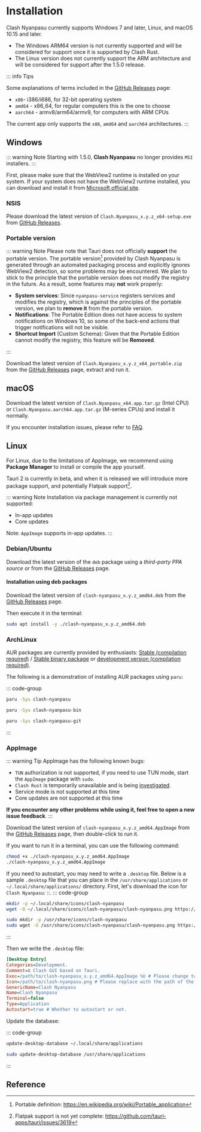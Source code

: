 # Installation

Clash Nyanpasu currently supports Windows 7 and later, Linux, and macOS 10.15 and later.

- The Windows ARM64 version is not currently supported and will be considered for support once it is supported by Clash Rust.
- The Linux version does not currently support the ARM architecture and will be considered for support after the 1.5.0 release.

::: info Tips

Some explanations of terms included in the [GitHub Releases](https://github.com/libnyanpasu/clash-nyanpasu/releases) page:

- `x86`- i386/i686, for 32-bit operating system
- `amd64` - x86_64, for regular computers this is the one to choose
- `aarch64` - armv8/arm64/armv9, for computers with ARM CPUs

The current app only supports the `x86`, `amd64` and `aarch64` architectures.
:::

## Windows

::: warning Note
Starting with 1.5.0, **Clash Nyanpasu** no longer provides `MSI` installers.
:::

First, please make sure that the WebView2 runtime is installed on your system. If your system does not have the WebView2 runtime installed, you can download and install it from [Microsoft official site](https://developer.microsoft.com/en-us/microsoft-edge/webview2/).

### NSIS

Please download the latest version of `Clash.Nyanpasu_x.y.z_x64-setup.exe` from [GitHub Releases](https://github.com/libnyanpasu/clash-nyanpasu/releases).

### Portable version

::: warning Note
Please note that Tauri does not officially **support** the portable version.
The portable version[^1] provided by Clash Nyanpasu is generated through an automated packaging process and explicitly ignores WebView2 detection, so some problems may be encountered. We plan to stick to the principle that the portable version does not modify the registry in the future. As a result, some features may **not** work properly:

- **System services**: Since `nyanpasu-service` registers services and modifies the registry, which is against the principles of the portable version, we plan to **remove it** from the portable version.
- **Notifications**: The Portable Edition does not have access to system notifications on Windows 10, so some of the back-end actions that trigger notifications will not be visible.
- **Shortcut Import** (Custom Schema): Given that the Portable Edition cannot modify the registry, this feature will be **Removed**.

:::

Download the latest version of `Clash.Nyanpasu_x.y.z_x64_portable.zip` from the [GitHub Releases](https://github.com/libnyanpasu/clash-nyanpasu/releases) page, extract and run it.

## macOS

Download the latest version of `Clash.Nyanpasu_x64.app.tar.gz` (Intel CPU) or `Clash.Nyanpasu.aarch64.app.tar.gz` (M-series CPUs) and install it normally.

If you encounter installation issues, please refer to [FAQ](../others/faq).

## Linux

For Linux, due to the limitations of AppImage, we recommend using **Package Manager** to install or compile the app yourself.

Tauri 2 is currently in beta, and when it is released we will introduce more package support, and potentially Flatpak support[^2].

::: warning Note
Installation via package management is currently not supported:

- In-app updates
- Core updates

Note: `AppImage` supports in-app updates.
:::

### Debian/Ubuntu

Download the latest version of the `deb` package using a _third-party PPA source_ or from the [GitHub Releases](https://github.com/libnyanpasu/clash-nyanpasu/releases) page.

#### Installation using deb packages

Download the latest version of `clash-nyanpasu_x.y.z_amd64.deb` from the [GitHub Releases](https://github.com/libnyanpasu/clash-nyanpasu/releases) page.

Then execute it in the terminal:

```bash
sudo apt install -y ./clash-nyanpasu_x.y.z_amd64.deb
```

### ArchLinux

AUR packages are currently provided by enthusiasts: [Stable (compilation required)](https://aur.archlinux.org/packages/clash-nyanpasu) / [Stable binary package](https://aur.archlinux.org/packages/clash-nyanpasu-bin) or [development version (compilation required)](https://aur.archlinux.org/packages/clash-nyanpasu-git).

The following is a demonstration of installing AUR packages using `paru`:

::: code-group

```bash [Stable (compilation required)]]
paru -Syu clash-nyanpasu
```

```bash [Stabilized (pre-compiled)]]
paru -Syu clash-nyanpasu-bin
```

```bash [development version (requires compilation)]]
paru -Syu clash-nyanpasu-git
```

:::

### AppImage

::: warning Tip
AppImage has the following known bugs:

- `TUN` authorization is not supported, if you need to use TUN mode, start the `AppImage` package with `sudo`.
- `Clash Rust` is temporarily unavailable and is being [investigated](https://github.com/libnyanpasu/clash-nyanpasu/issues/1448).
- Service mode is not supported at this time
- Core updates are not supported at this time

**If you encounter any other problems while using it, feel free to open a new issue feedback**.
:::

Download the latest version of `clash-nyanpasu_x.y.z_amd64.AppImage` from the [GitHub Releases](https://github.com/libnyanpasu/clash-nyanpasu/releases) page, then double-click to run it.

If you want to run it in a terminal, you can use the following command:

```bash
chmod +x ./clash-nyanpasu_x.y.z_amd64.AppImage
./clash-nyanpasu_x.y.z_amd64.AppImage

```

If you need to autostart, you may need to write a `.desktop` file.
Below is a sample `.desktop` file that you can place in the `/usr/share/applications` or `~/.local/share/applications/` directory.
First, let's download the icon for `Clash Nyanpasu`: ::.
::: code-group

```bash [user directory]
mkdir -p ~/.local/share/icons/clash-nyanpasu
wget -O ~/.local/share/icons/clash-nyanpasu/clash-nyanpasu.png https://raw.githubusercontent.com/libnyanpasu/clash-nyanpasu/main/frontend/nyanpasu/src/assets/image/logo-box.png
```

```bash [system directory]
sudo mkdir -p /usr/share/icons/clash-nyanpasu
sudo wget -O /usr/share/icons/clash-nyanpasu/clash-nyanpasu.png https://raw.githubusercontent.com/libnyanpasu/clash-nyanpasu/main/frontend/nyanpasu/src/assets/image/logo-box.png
```

:::

Then we write the `.desktop` file:

```ini
[Desktop Entry]
Categories=Development.
Comment=A Clash GUI based on Tauri.
Exec=/path/to/clash-nyanpasu_x.y.z_amd64.AppImage %U # Please change to your AppImage path.
Icon=/path/to/clash-nyanpasu.png # Please replace with the path of the icon you downloaded above.
GenericName=Clash Nyanpasu
Name=Clash Nyanpasu
Terminal=false
Type=Application
Autostart=true # Whether to autostart or not.
```

Update the database:

::: code-group

```bash [user-directory]
update-desktop-database ~/.local/share/applications
```

```bash [system directory]
sudo update-desktop-database /usr/share/applications
```

:::

## Reference

[^1]: Portable definition: https://en.wikipedia.org/wiki/Portable_application

[^2]: Flatpak support is not yet complete: https://github.com/tauri-apps/tauri/issues/3619
